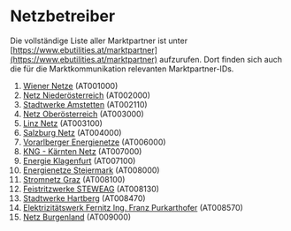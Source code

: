 # Netzbetreiber

Die vollständige Liste aller Marktpartner ist unter [https://www.ebutilities.at/marktpartner](https://www.ebutilities.at/marktpartner) aufzurufen. Dort finden sich auch die für die Marktkommunikation relevanten Marktpartner-IDs.&#x20;

1. [Wiener Netze](wiener-netze.md) (AT001000)
2. [Netz Niederösterreich](netz-niederoesterreich.md) (AT002000)
3. [Stadtwerke Amstetten](stadtwerke-amstetten.md) (AT002110)
4. [Netz Oberösterreich](netz-oberoesterreich.md) (AT003000)
5. [Linz Netz](linz-netz.md) (AT003100)
6. [Salzburg Netz](salzburg-netz.md) (AT004000)
7. [Vorarlberger Energienetze](vorarlberger-energienetze.md) (AT006000)
8. [KNG - Kärnten Netz](kng-kaernten-netz.md) (AT007000)
9. [Energie Klagenfurt](energie-klagenfurt.md) (AT007100)
10. [Energienetze Steiermark](energienetze-steiermark.md) (AT008000)
11. [Stromnetz Graz](stromnetz-graz.md) (AT008100)
12. [Feistritzwerke STEWEAG](energie-klagenfurt-1.md) (AT008130)
13. [Stadtwerke Hartberg](stadtwerke-hartberg.md) (AT008470)
14. [Elektrizitätswerk Fernitz Ing. Franz Purkarthofer](elektrizitaetswerk-fernitz-ing.-franz-purkarthofer.md) (AT008570)
15. [Netz Burgenland](netz-burgenland.md) (AT009000)

